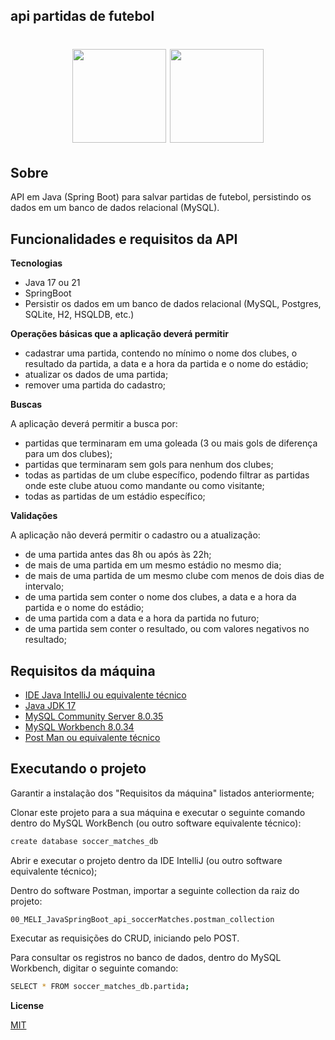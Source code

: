 ## api partidas de futebol

<div align="center">
    <h1>
    <img width=150 src='https://s2-techtudo.glbimg.com/twoewJmwpMgtGPcRPP8SxFlDVmM=/0x0:695x393/984x0/smart/filters:strip_icc()/i.s3.glbimg.com/v1/AUTH_08fbf48bc0524877943fe86e43087e7a/internal_photos/bs/2021/P/f/y52r4ySZWLkJjEhKLhgw/2014-11-14-java-logo.jpg'>
    <img width=150 src='https://www.qindel.com/wp-content/uploads/2023/04/spring-boot.jpeg'>
    </h1>
</div>

## Sobre

API em Java (Spring Boot) para salvar partidas de futebol, persistindo os dados em um banco de dados relacional (MySQL).

## Funcionalidades e requisitos da API

**Tecnologias**

- Java 17 ou 21
- SpringBoot
- Persistir os dados em um banco de dados relacional (MySQL, Postgres, SQLite, H2, HSQLDB, etc.)

**Operações básicas que a aplicação deverá permitir**

- cadastrar uma partida, contendo no mínimo o nome dos clubes, o resultado da partida, a data e a hora da partida e o nome do estádio;
- atualizar os dados de uma partida;
- remover uma partida do cadastro;

**Buscas**

A aplicação deverá permitir a busca por:
- partidas que terminaram em uma goleada (3 ou mais gols de diferença para um dos clubes);
- partidas que terminaram sem gols para nenhum dos clubes;
- todas as partidas de um clube específico, podendo filtrar as partidas onde este clube atuou como mandante ou como visitante;
- todas as partidas de um estádio específico;
  
**Validações**

A aplicação não deverá permitir o cadastro ou a atualização:
- de uma partida antes das 8h ou após às 22h;
- de mais de uma partida em um mesmo estádio no mesmo dia;
- de mais de uma partida de um mesmo clube com menos de dois dias de intervalo;
- de uma partida sem conter o nome dos clubes, a data e a hora da partida e o nome do estádio;
- de uma partida com a data e a hora da partida no futuro;
- de uma partida sem conter o resultado, ou com valores negativos no resultado;

## Requisitos da máquina
- [IDE Java IntelliJ ou equivalente técnico](https://www.jetbrains.com/pt-br/idea/) <br>
- [Java JDK 17](https://www.oracle.com/br/java/technologies/downloads/#java17) <br>
- [MySQL Community Server 8.0.35](https://dev.mysql.com/downloads/mysql/) <br>
- [MySQL Workbench 8.0.34](https://dev.mysql.com/downloads/workbench/) <br>
- [Post Man ou equivalente técnico](https://www.postman.com/downloads/) <br>

## Executando o projeto

Garantir a instalação dos "Requisitos da máquina" listados anteriormente;

Clonar este projeto para a sua máquina e executar o seguinte comando dentro do MySQL WorkBench (ou outro software equivalente técnico):

```sh
create database soccer_matches_db
```

Abrir e executar o projeto dentro da IDE IntelliJ (ou outro software equivalente técnico);

Dentro do software Postman, importar a seguinte collection da raiz do projeto:

`00_MELI_JavaSpringBoot_api_soccerMatches.postman_collection`

Executar as requisições do CRUD, iniciando pelo POST.

Para consultar os registros no banco de dados, dentro do MySQL Workbench, digitar o seguinte comando:

```sh
SELECT * FROM soccer_matches_db.partida;
```

**License**

[MIT](https://tldrlegal.com/license/mit-license)